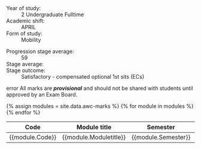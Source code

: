 
<dl class="d-flex flex-row inline">
  <dt>Year of study:</dt>
  <dd>2 Undergraduate Fulltime</dd>
  <dt>Academic shift:</dt>
  <dd>APRIL</dd>
  <dt>Form of study:</dt>
  <dd>Mobility</dd>
</dl>

<dl class="d-flex flex-row inline">
  <dt>Progression stage average:</dt>
  <dd>59</dd>
  <dt>Stage average:</dt>
  <dd> </dd>
  <dt>Stage outcome:</dt>
  <dd>Satisfactory - compensated optional 1st sits (ECs)</dd>
</dl>

<p class="space"><span class="material-symbols-sharp hilight">error</span> All marks are <b><i>provisional</i></b> and should not be shared with students until approved by an Exam Board.</p>

<table class="table table-sm">
<thead>
  <tr>
    <th>Code</th>
    <th>Module title</th>
    <th>Semester</th>
    <th>Credits</th>
    <th>Enrolled?</th>
    <th>Repeating?</th>
    <th>Mark</th>
    <th>1st resit</th>
    <th>2nd resit</th>
    <th>Outcome</th>
  </tr>
</thead>
{% assign modules = site.data.awc-marks %}
<tbody>
{% for module in modules %}
  <tr>
    <td>{{module.Code}}</td>
    <td>{{module.Moduletitle}}</td>
    <td>{{module.Semester}}</td>
    <td>{{module.Credits}}</td>
    <td>{{module.Enrolled}}</td>
    <td>{{module.Repeating}}</td>
    <td>{{module.Mark}}</td>
    <td>{{module.1stresit}}</td>
    <td>{{module.2ndresit}}</td>
    <td>{{module.Outcome}}</td>
  </tr>
{% endfor %}
</tbody>
</table>
